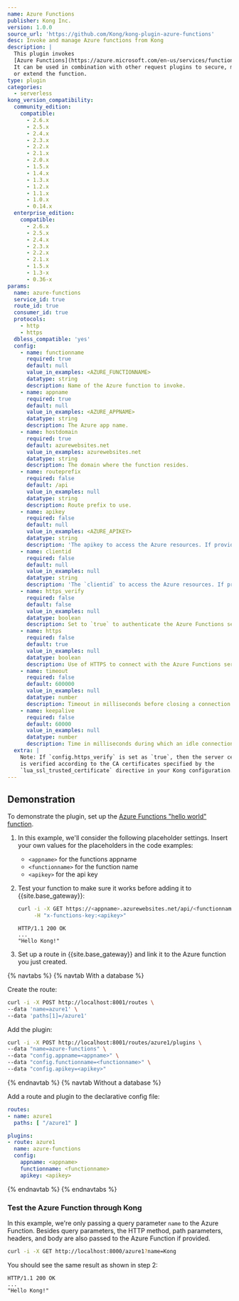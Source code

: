 ```yaml
---
name: Azure Functions
publisher: Kong Inc.
version: 1.0.0
source_url: 'https://github.com/Kong/kong-plugin-azure-functions'
desc: Invoke and manage Azure functions from Kong
description: |
  This plugin invokes
  [Azure Functions](https://azure.microsoft.com/en-us/services/functions/).
  It can be used in combination with other request plugins to secure, manage, 
  or extend the function.
type: plugin
categories:
  - serverless
kong_version_compatibility:
  community_edition:
    compatible:
      - 2.6.x
      - 2.5.x
      - 2.4.x
      - 2.3.x
      - 2.2.x
      - 2.1.x
      - 2.0.x
      - 1.5.x
      - 1.4.x
      - 1.3.x
      - 1.2.x
      - 1.1.x
      - 1.0.x
      - 0.14.x
  enterprise_edition:
    compatible:
      - 2.6.x
      - 2.5.x
      - 2.4.x
      - 2.3.x
      - 2.2.x
      - 2.1.x
      - 1.5.x
      - 1.3-x
      - 0.36-x
params:
  name: azure-functions
  service_id: true
  route_id: true
  consumer_id: true
  protocols:
    - http
    - https
  dbless_compatible: 'yes'
  config:
    - name: functionname
      required: true
      default: null
      value_in_examples: <AZURE_FUNCTIONNAME>
      datatype: string
      description: Name of the Azure function to invoke.
    - name: appname
      required: true
      default: null
      value_in_examples: <AZURE_APPNAME>
      datatype: string
      description: The Azure app name.
    - name: hostdomain
      required: true
      default: azurewebsites.net
      value_in_examples: azurewebsites.net
      datatype: string
      description: The domain where the function resides.
    - name: routeprefix
      required: false
      default: /api
      value_in_examples: null
      datatype: string
      description: Route prefix to use.
    - name: apikey
      required: false
      default: null
      value_in_examples: <AZURE_APIKEY>
      datatype: string
      description: 'The apikey to access the Azure resources. If provided, it is injected as the `x-functions-key` header.'
    - name: clientid
      required: false
      default: null
      value_in_examples: null
      datatype: string
      description: 'The `clientid` to access the Azure resources. If provided, it is injected as the `x-functions-clientid` header.'
    - name: https_verify
      required: false
      default: false
      value_in_examples: null
      datatype: boolean
      description: Set to `true` to authenticate the Azure Functions server.
    - name: https
      required: false
      default: true
      value_in_examples: null
      datatype: boolean
      description: Use of HTTPS to connect with the Azure Functions server.
    - name: timeout
      required: false
      default: 600000
      value_in_examples: null
      datatype: number
      description: Timeout in milliseconds before closing a connection to the Azure Functions server.
    - name: keepalive
      required: false
      default: 60000
      value_in_examples: null
      datatype: number
      description: Time in milliseconds during which an idle connection to the Azure Functions server lives before being closed.
  extra: |
    Note: If `config.https_verify` is set as `true`, then the server certificate
    is verified according to the CA certificates specified by the
    `lua_ssl_trusted_certificate` directive in your Kong configuration.
---
```


## Demonstration

To demonstrate the plugin, set up the [Azure Functions "hello world" function](https://docs.microsoft.com/en-us/azure/azure-functions/functions-create-first-azure-function).

1. In this example, we'll consider the following placeholder settings. Insert your own values
    for the placeholders in the code examples:

    - `<appname>` for the functions appname
    - `<functionname>` for the function name
    - `<apikey>` for the api key

2. Test your function to make sure it works before adding it to {{site.base_gateway}}:

    ```bash
    curl -i -X GET https://<appname>.azurewebsites.net/api/<functionname>?name=Kong \
         -H "x-functions-key:<apikey>"
    ```

    ```
    HTTP/1.1 200 OK
    ...
    "Hello Kong!"
    ```

3. Set up a route in {{site.base_gateway}} and link it to the Azure function you just created.

{% navtabs %}
{% navtab With a database %}

Create the route:

```bash
curl -i -X POST http://localhost:8001/routes \
--data 'name=azure1' \
--data 'paths[1]=/azure1'
```

Add the plugin:

```bash
curl -i -X POST http://localhost:8001/routes/azure1/plugins \
--data "name=azure-functions" \
--data "config.appname=<appname>" \
--data "config.functionname=<functionname>" \
--data "config.apikey=<apikey>"
```

{% endnavtab %}
{% navtab Without a database %}

Add a route and plugin to the declarative config file:

``` yaml
routes:
- name: azure1
  paths: [ "/azure1" ]

plugins:
- route: azure1
  name: azure-functions
  config:
    appname: <appname>
    functionname: <functionname>
    apikey: <apikey>
```
{% endnavtab %}
{% endnavtabs %}


### Test the Azure Function through Kong

In this example, we're only passing a query parameter `name` to the Azure
Function. Besides query parameters, the HTTP method, path parameters,
headers, and body are also passed to the Azure Function if provided.

```bash
curl -i -X GET http://localhost:8000/azure1?name=Kong
```

You should see the same result as shown in step 2:

```
HTTP/1.1 200 OK
...
"Hello Kong!"
```
